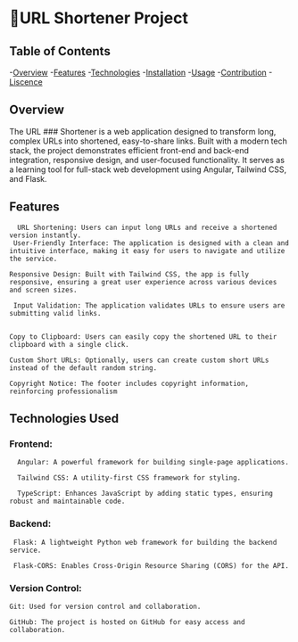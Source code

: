 # 🚀URL Shortener Project

## Table of Contents

-[Overview](#overview)
-[Features](#features)
-[Technologies](#technologies)
-[Installation](#installation)
-[Usage](#usage)
-[Contribution](#contribution)
-[Liscence](#overview)


## Overview

 The URL ### Shortener is a web application designed to transform long, complex URLs into shortened, easy-to-share links. Built with a modern tech stack, the project demonstrates efficient front-end and back-end integration, responsive design, and user-focused functionality. It serves as a learning tool for full-stack web development using Angular, Tailwind CSS, and Flask.
 
## Features

      URL Shortening: Users can input long URLs and receive a shortened version instantly.
     User-Friendly Interface: The application is designed with a clean and intuitive interface, making it easy for users to navigate and utilize the service.

    Responsive Design: Built with Tailwind CSS, the app is fully responsive, ensuring a great user experience across various devices and screen sizes.

     Input Validation: The application validates URLs to ensure users are submitting valid links.


    Copy to Clipboard: Users can easily copy the shortened URL to their clipboard with a single click.

    Custom Short URLs: Optionally, users can create custom short URLs instead of the default random string.

    Copyright Notice: The footer includes copyright information, reinforcing professionalism


## Technologies Used

  ### Frontend:
  
      Angular: A powerful framework for building single-page applications.
     
      Tailwind CSS: A utility-first CSS framework for styling.
      
      TypeScript: Enhances JavaScript by adding static types, ensuring robust and maintainable code.
      
  ### Backend:
  
     Flask: A lightweight Python web framework for building the backend service.
     
     Flask-CORS: Enables Cross-Origin Resource Sharing (CORS) for the API.
     
  ### Version Control:
  
    Git: Used for version control and collaboration.
    
    GitHub: The project is hosted on GitHub for easy access and collaboration.

